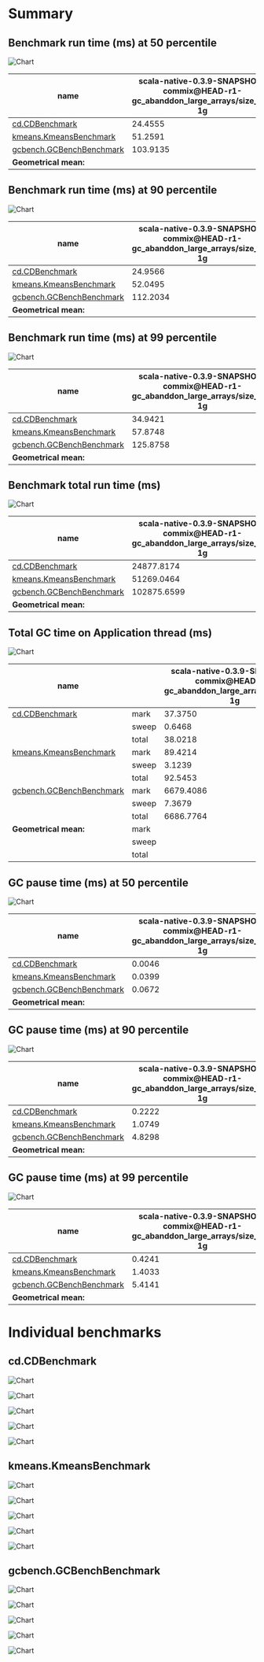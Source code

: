 # Summary
## Benchmark run time (ms) at 50 percentile 
![Chart](relative_percentile_50.png)

|name | scala-native-0.3.9-SNAPSHOT-commix@HEAD-r1-gc_abanddon_large_arrays/size_1g-1g|
| -- | -- |
|[cd.CDBenchmark](#cdcdbenchmark)|24.4555|
|[kmeans.KmeansBenchmark](#kmeanskmeansbenchmark)|51.2591|
|[gcbench.GCBenchBenchmark](#gcbenchgcbenchbenchmark)|103.9135|
| __Geometrical mean:__||
## Benchmark run time (ms) at 90 percentile 
![Chart](relative_percentile_90.png)

|name | scala-native-0.3.9-SNAPSHOT-commix@HEAD-r1-gc_abanddon_large_arrays/size_1g-1g|
| -- | -- |
|[cd.CDBenchmark](#cdcdbenchmark)|24.9566|
|[kmeans.KmeansBenchmark](#kmeanskmeansbenchmark)|52.0495|
|[gcbench.GCBenchBenchmark](#gcbenchgcbenchbenchmark)|112.2034|
| __Geometrical mean:__||
## Benchmark run time (ms) at 99 percentile 
![Chart](relative_percentile_99.png)

|name | scala-native-0.3.9-SNAPSHOT-commix@HEAD-r1-gc_abanddon_large_arrays/size_1g-1g|
| -- | -- |
|[cd.CDBenchmark](#cdcdbenchmark)|34.9421|
|[kmeans.KmeansBenchmark](#kmeanskmeansbenchmark)|57.8748|
|[gcbench.GCBenchBenchmark](#gcbenchgcbenchbenchmark)|125.8758|
| __Geometrical mean:__||
## Benchmark total run time (ms) 
![Chart](relative_total.png)

|name | scala-native-0.3.9-SNAPSHOT-commix@HEAD-r1-gc_abanddon_large_arrays/size_1g-1g|
| -- | -- |
|[cd.CDBenchmark](#cdcdbenchmark)|24877.8174|
|[kmeans.KmeansBenchmark](#kmeanskmeansbenchmark)|51269.0464|
|[gcbench.GCBenchBenchmark](#gcbenchgcbenchbenchmark)|102875.6599|
| __Geometrical mean:__||
## Total GC time on Application thread (ms) 
![Chart](relative_gc_total.png)

|name |  | scala-native-0.3.9-SNAPSHOT-commix@HEAD-r1-gc_abanddon_large_arrays/size_1g-1g|
| -- | -- | -- |
|[cd.CDBenchmark](#cdcdbenchmark)|mark|37.3750|
||sweep|0.6468|
||total|38.0218|
|[kmeans.KmeansBenchmark](#kmeanskmeansbenchmark)|mark|89.4214|
||sweep|3.1239|
||total|92.5453|
|[gcbench.GCBenchBenchmark](#gcbenchgcbenchbenchmark)|mark|6679.4086|
||sweep|7.3679|
||total|6686.7764|
|__Geometrical mean:__|mark||
||sweep||
||total||
## GC pause time (ms) at 50 percentile 
![Chart](relative_gc_percentile_50.png)

|name | scala-native-0.3.9-SNAPSHOT-commix@HEAD-r1-gc_abanddon_large_arrays/size_1g-1g|
| -- | -- |
|[cd.CDBenchmark](#cdcdbenchmark)|0.0046|
|[kmeans.KmeansBenchmark](#kmeanskmeansbenchmark)|0.0399|
|[gcbench.GCBenchBenchmark](#gcbenchgcbenchbenchmark)|0.0672|
| __Geometrical mean:__||
## GC pause time (ms) at 90 percentile 
![Chart](relative_gc_percentile_90.png)

|name | scala-native-0.3.9-SNAPSHOT-commix@HEAD-r1-gc_abanddon_large_arrays/size_1g-1g|
| -- | -- |
|[cd.CDBenchmark](#cdcdbenchmark)|0.2222|
|[kmeans.KmeansBenchmark](#kmeanskmeansbenchmark)|1.0749|
|[gcbench.GCBenchBenchmark](#gcbenchgcbenchbenchmark)|4.8298|
| __Geometrical mean:__||
## GC pause time (ms) at 99 percentile 
![Chart](relative_gc_percentile_99.png)

|name | scala-native-0.3.9-SNAPSHOT-commix@HEAD-r1-gc_abanddon_large_arrays/size_1g-1g|
| -- | -- |
|[cd.CDBenchmark](#cdcdbenchmark)|0.4241|
|[kmeans.KmeansBenchmark](#kmeanskmeansbenchmark)|1.4033|
|[gcbench.GCBenchBenchmark](#gcbenchgcbenchbenchmark)|5.4141|
| __Geometrical mean:__||
# Individual benchmarks
## cd.CDBenchmark
![Chart](percentile_cd.CDBenchmark.png)

![Chart](gc_pause_times_cd.CDBenchmark.png)

![Chart](example_run_0_cd.CDBenchmark.png)

![Chart](example_gc_last__conf0_0_cd.CDBenchmark.png)

![Chart](example_gc_last_batches_conf0_0_cd.CDBenchmark.png)

## kmeans.KmeansBenchmark
![Chart](percentile_kmeans.KmeansBenchmark.png)

![Chart](gc_pause_times_kmeans.KmeansBenchmark.png)

![Chart](example_run_0_kmeans.KmeansBenchmark.png)

![Chart](example_gc_last__conf0_0_kmeans.KmeansBenchmark.png)

![Chart](example_gc_last_batches_conf0_0_kmeans.KmeansBenchmark.png)

## gcbench.GCBenchBenchmark
![Chart](percentile_gcbench.GCBenchBenchmark.png)

![Chart](gc_pause_times_gcbench.GCBenchBenchmark.png)

![Chart](example_run_0_gcbench.GCBenchBenchmark.png)

![Chart](example_gc_last__conf0_0_gcbench.GCBenchBenchmark.png)

![Chart](example_gc_last_batches_conf0_0_gcbench.GCBenchBenchmark.png)

